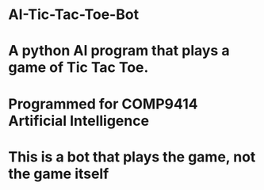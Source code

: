 # AI-Tic-Tac-Toe-Bot
# A python AI program that plays a game of Tic Tac Toe.
# Programmed for COMP9414 Artificial Intelligence
# This is a bot that plays the game, not the game itself
